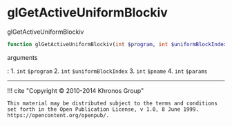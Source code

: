 # glGetActiveUniformBlockiv
glGetActiveUniformBlockiv

```php
function glGetActiveUniformBlockiv(int $program, int $uniformBlockIndex, int $pname, int &$params) : void
```



arguments

:    1. `int` `$program` 
    2. `int` `$uniformBlockIndex` 
    3. `int` `$pname` 
    4. `int` `$params` 



---
     

!!! cite "Copyright © 2010-2014 Khronos Group"

    This material may be distributed subject to the terms and conditions set forth in the Open Publication License, v 1.0, 8 June 1999. https://opencontent.org/openpub/.